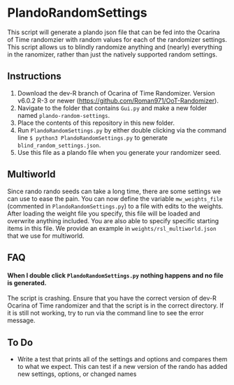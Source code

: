 # PlandoRandomSettings
This script will generate a plando json file that can be fed into the Ocarina of Time randomzier with random values for each of the randomizer settings.
This script allows us to blindly randomize anything and (nearly) everything in the ranomizer, rather than just the natively supported random settings.

## Instructions
1. Download the dev-R branch of Ocarina of Time Randomizer. Version v6.0.2 R-3 or newer  (https://github.com/Roman971/OoT-Randomizer).
2. Navigate to the folder that contains `Gui.py` and make a new folder named `plando-random-settings`.
3. Place the contents of this repository in this new folder.
4. Run `PlandoRandomSettings.py` by either double clicking via the command line `$ python3 PlandoRandomSettings.py` to generate `blind_random_settings.json`.
5. Use this file as a plando file when you generate your randomizer seed.

## Multiworld
Since rando rando seeds can take a long time, there are some settings we can use to ease the pain. You can now define the variable `mw_weights_file` (commented in `PlandoRandomSettings.py`) to a file with edits to the weights. After loading the weight file you specify, this file will be loaded and overwrite anything included. You are also able to specify specific starting items in this file. We provide an example in `weights/rsl_multiworld.json` that we use for multiworld.

## FAQ
#### When I double click `PlandoRandomSettings.py` nothing happens and no file is generated.

The script is crashing. Ensure that you have the correct version of dev-R Ocarina of Time randomizer and that the script is in the correct directory. If it is still not working, try to run via the command line to see the error message.

## To Do
- Write a test that prints all of the settings and options and compares them to what we expect. This can test if a new version of the rando has added new settings, options, or changed names